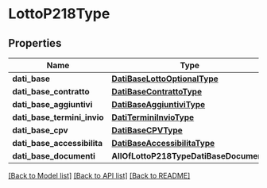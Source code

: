 # LottoP218Type

## Properties
Name | Type | Description | Notes
------------ | ------------- | ------------- | -------------
**dati_base** | [**DatiBaseLottoOptionalType**](DatiBaseLottoOptionalType.md) |  | [optional] 
**dati_base_contratto** | [**DatiBaseContrattoType**](DatiBaseContrattoType.md) |  | [optional] 
**dati_base_aggiuntivi** | [**DatiBaseAggiuntiviType**](DatiBaseAggiuntiviType.md) |  | [optional] 
**dati_base_termini_invio** | [**DatiTerminiInvioType**](DatiTerminiInvioType.md) |  | [optional] 
**dati_base_cpv** | [**DatiBaseCPVType**](DatiBaseCPVType.md) |  | [optional] 
**dati_base_accessibilita** | [**DatiBaseAccessibilitaType**](DatiBaseAccessibilitaType.md) |  | [optional] 
**dati_base_documenti** | **AllOfLottoP218TypeDatiBaseDocumenti** |  | [optional] 

[[Back to Model list]](../README.md#documentation-for-models) [[Back to API list]](../README.md#documentation-for-api-endpoints) [[Back to README]](../README.md)

